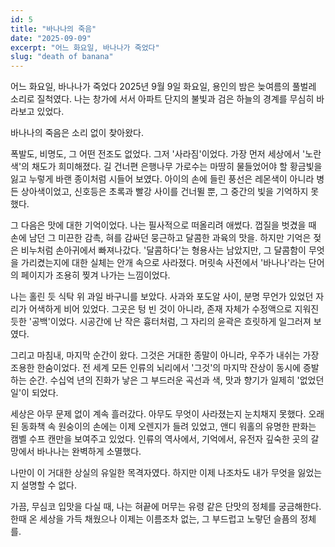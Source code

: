 ```yaml
---
id: 5
title: "바나나의 죽음"
date: "2025-09-09"
excerpt: "어느 화요일, 바나나가 죽었다"
slug: "death of banana"
---
```


어느 화요일, 바나나가 죽었다
2025년 9월 9일 화요일, 용인의 밤은 늦여름의 풀벌레 소리로 질척였다. 나는 창가에 서서 아파트 단지의 불빛과 검은 하늘의 경계를 무심히 바라보고 있었다.

바나나의 죽음은 소리 없이 찾아왔다.

폭발도, 비명도, 그 어떤 전조도 없었다. 그저 '사라짐'이었다. 가장 먼저 세상에서 '노란색'의 채도가 희미해졌다. 길 건너편 은행나무 가로수는 마땅히 물들었어야 할 황금빛을 잃고 누렇게 바랜 종이처럼 시들어 보였다. 아이의 손에 들린 풍선은 레몬색이 아니라 병든 상아색이었고, 신호등은 초록과 빨강 사이를 건너뛸 뿐, 그 중간의 빛을 기억하지 못했다.

그 다음은 맛에 대한 기억이었다. 나는 필사적으로 떠올리려 애썼다. 껍질을 벗겼을 때 손에 남던 그 미끈한 감촉, 혀를 감싸던 뭉근하고 달콤한 과육의 맛을. 하지만 기억은 젖은 비누처럼 손아귀에서 빠져나갔다. '달콤하다'는 형용사는 남았지만, 그 달콤함이 무엇을 가리켰는지에 대한 실체는 안개 속으로 사라졌다. 머릿속 사전에서 '바나나'라는 단어의 페이지가 조용히 찢겨 나가는 느낌이었다.

나는 홀린 듯 식탁 위 과일 바구니를 보았다. 사과와 포도알 사이, 분명 무언가 있었던 자리가 어색하게 비어 있었다. 그곳은 텅 빈 것이 아니라, 존재 자체가 수정액으로 지워진 듯한 '공백'이었다. 시공간에 난 작은 흉터처럼, 그 자리의 윤곽은 흐릿하게 일그러져 보였다.

그리고 마침내, 마지막 순간이 왔다. 그것은 거대한 종말이 아니라, 우주가 내쉬는 가장 조용한 한숨이었다. 전 세계 모든 인류의 뇌리에서 '그것'의 마지막 잔상이 동시에 증발하는 순간. 수십억 년의 진화가 낳은 그 부드러운 곡선과 색, 맛과 향기가 일제히 '없었던 일'이 되었다.

세상은 아무 문제 없이 계속 흘러갔다. 아무도 무엇이 사라졌는지 눈치채지 못했다. 오래된 동화책 속 원숭이의 손에는 이제 오렌지가 들려 있었고, 앤디 워홀의 유명한 판화는 캠벨 수프 캔만을 보여주고 있었다. 인류의 역사에서, 기억에서, 유전자 깊숙한 곳의 갈망에서 바나나는 완벽하게 소멸했다.

나만이 이 거대한 상실의 유일한 목격자였다. 하지만 이제 나조차도 내가 무엇을 잃었는지 설명할 수 없다.

가끔, 무심코 입맛을 다실 때, 나는 혀끝에 머무는 유령 같은 단맛의 정체를 궁금해한다. 한때 온 세상을 가득 채웠으나 이제는 이름조차 없는, 그 부드럽고 노랗던 슬픔의 정체를.